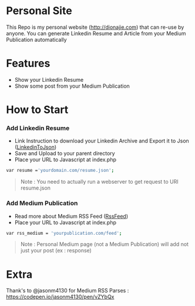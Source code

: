 # Personal Site

This Repo is my personal website (http://dionajie.com) that can re-use by anyone. You can generate Linkedin Resume and Article from your Medium Publication automatically

# Features
  - Show your Linkedin Resume 
  - Show some post from your Medium Publication
 
# How to Start
### Add Linkedin Resume 
  - Link Instruction to download your Linkedin Archive and Export it to Json ([LinkedinToJson])
  - Save and Upload to your parent directory
  - Place your URL to Javascript at index.php 
```sh
var resume ='yourdomain.com/resume.json';
```
> Note : You need to actually run a webserver to get request to URI resume.json

### Add Medium Publication
  - Read more about Medium RSS Feed ([RssFeed])
  - Place your URL to Javascript at index.php 
```sh
var rss_medium = 'yourpublication.com/feed';
```

> Note : Personal Medium page (not a Medium Publication) will add not just your post (ex : response)

[LinkedinToJson]: <https://jmperezperez.com/linkedin-to-json-resume/>
[RssFeed]: <https://help.medium.com/hc/en-us/articles/214874118-RSS-feeds>

# Extra
Thank's to @jasonm4130 for Medium RSS Parses : https://codepen.io/jasonm4130/pen/vZYbQx 
